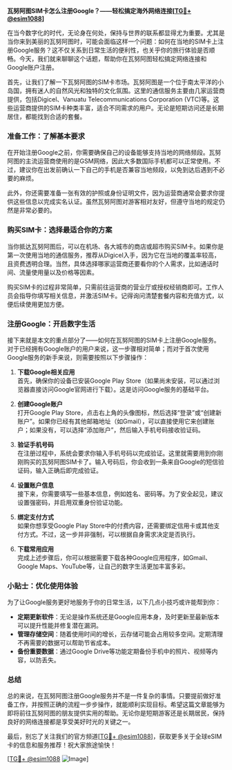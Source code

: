 **瓦努阿图SIM卡怎么注册Google？——轻松搞定海外网络连接[[TG💪+ @esim1088](https://t.me/s/esim1088)]**

在当今数字化的时代，无论身在何处，保持与世界的联系都显得尤为重要。尤其是当你来到美丽的瓦努阿图时，可能会面临这样一个问题：如何在当地的SIM卡上注册Google服务？这不仅关系到日常生活的便利性，也关乎你的旅行体验是否顺畅。今天，我们就来聊聊这个话题，帮助你在瓦努阿图轻松搞定网络连接和Google账户注册。

首先，让我们了解一下瓦努阿图的SIM卡市场。瓦努阿图是一个位于南太平洋的小岛国，拥有迷人的自然风光和独特的文化氛围。这里的通信服务主要由几家运营商提供，包括Digicel、Vanuatu Telecommunications Corporation (VTC)等。这些运营商提供的SIM卡种类丰富，适合不同需求的用户。无论是短期访问还是长期居住，都能找到合适的套餐。

### 准备工作：了解基本要求

在开始注册Google之前，你需要确保自己的设备能够支持当地的网络频段。瓦努阿图的主流运营商使用的是GSM网络，因此大多数国际手机都可以正常使用。不过，建议你在出发前确认一下自己的手机是否兼容当地频段，以免到达后遇到不必要的麻烦。

此外，你还需要准备一张有效的护照或身份证明文件，因为运营商通常会要求你提供这些信息以完成实名认证。虽然瓦努阿图对游客相对友好，但遵守当地的规定仍然是非常必要的。

### 购买SIM卡：选择最适合你的方案

当你抵达瓦努阿图后，可以在机场、各大城市的商店或超市购买SIM卡。如果你是第一次使用当地的通信服务，推荐从Digicel入手，因为它在当地的覆盖率较高，且资费透明合理。当然，具体选择哪家运营商还要看你的个人需求，比如通话时间、流量使用量以及价格等因素。

购买SIM卡的过程非常简单，只需前往运营商的营业厅或授权经销商即可。工作人员会指导你填写相关信息，并激活SIM卡。记得询问清楚套餐内容和充值方式，以便后续使用更加方便。

### 注册Google：开启数字生活

接下来就是本文的重点部分了——如何在瓦努阿图的SIM卡上注册Google服务。对于已经拥有Google账户的用户来说，这一步骤相对简单；而对于首次使用Google服务的新手来说，则需要按照以下步骤操作：

1. **下载Google相关应用**  
   首先，确保你的设备已安装Google Play Store（如果尚未安装，可以通过浏览器直接访问Google官网进行下载）。这是访问Google服务的基础平台。

2. **创建Google账户**  
   打开Google Play Store，点击右上角的头像图标，然后选择“登录”或“创建新账户”。如果你已经有其他邮箱地址（如Gmail），可以直接使用它来创建账户；如果没有，可以选择“添加账户”，然后输入手机号码接收验证码。

3. **验证手机号码**  
   在注册过程中，系统会要求你输入手机号码以完成验证。这里就需要用到你刚刚购买的瓦努阿图SIM卡了。输入号码后，你会收到一条来自Google的短信验证码，输入正确后即完成验证。

4. **设置账户信息**  
   接下来，你需要填写一些基本信息，例如姓名、密码等。为了安全起见，建议设置强密码，并启用双重身份验证功能。

5. **绑定支付方式**  
   如果你想享受Google Play Store中的付费内容，还需要绑定信用卡或其他支付方式。不过，这一步并非强制，可以根据自身需求决定是否执行。

6. **下载常用应用**  
   完成上述步骤后，你可以根据需要下载各种Google应用程序，如Gmail、Google Maps、YouTube等，让自己的数字生活更加丰富多彩。

### 小贴士：优化使用体验

为了让Google服务更好地服务于你的日常生活，以下几点小技巧或许能帮到你：

- **定期更新软件**：无论是操作系统还是Google应用本身，及时更新至最新版本可以提升性能并修复潜在漏洞。
- **管理存储空间**：随着使用时间的增长，云存储可能会占用较多空间。定期清理不再需要的数据可以帮助节省成本。
- **备份重要数据**：通过Google Drive等功能定期备份手机中的照片、视频等内容，以防丢失。

### 总结

总的来说，在瓦努阿图注册Google服务并不是一件复杂的事情。只要提前做好准备工作，并按照正确的流程一步步操作，就能顺利实现目标。希望这篇文章能够为即将前往瓦努阿图的朋友提供实用的帮助。无论你是短期游客还是长期居民，保持良好的网络连接都是享受美好时光的关键之一。

最后，别忘了关注我们的官方频道[[TG💪+ @esim1088](https://t.me/s/esim1088)]，获取更多关于全球eSIM卡的信息和服务推荐！祝大家旅途愉快！

[[TG💪+ @esim1088](https://t.me/s/esim1088) ![Image](https://i.postimg.cc/4NQfJmqS/Snipaste-2025-05-13-00-14-12.png)]